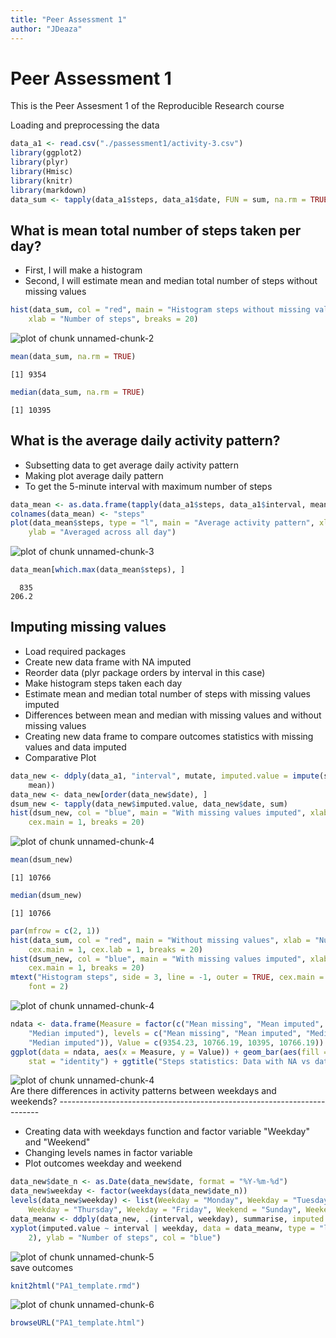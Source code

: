 ```yaml
---
title: "Peer Assessment 1"
author: "JDeaza"
---
```


Peer Assessment 1
=================

This is the Peer Assesment 1 of the Reproducible Research course

Loading and preprocessing the data


```r
data_a1 <- read.csv("./passessment1/activity-3.csv")
library(ggplot2)
library(plyr)
library(Hmisc)
library(knitr)
library(markdown)
data_sum <- tapply(data_a1$steps, data_a1$date, FUN = sum, na.rm = TRUE)
```
What is mean total number of steps taken per day?
-------------------------------------------------

* First, I will make a histogram
* Second, I will estimate mean and median total number of steps without missing values

```r
hist(data_sum, col = "red", main = "Histogram steps without missing values", 
    xlab = "Number of steps", breaks = 20)
```

<img src="figure/unnamed-chunk-2.png" title="plot of chunk unnamed-chunk-2" alt="plot of chunk unnamed-chunk-2" style="display: block; margin: auto;" />

```r
mean(data_sum, na.rm = TRUE)
```

```
[1] 9354
```

```r
median(data_sum, na.rm = TRUE)
```

```
[1] 10395
```
What is the average daily activity pattern?
-------------------------------------------

* Subsetting data to get average daily activity pattern
* Making plot average daily pattern
* To get the 5-minute interval with maximum number of steps 

```r
data_mean <- as.data.frame(tapply(data_a1$steps, data_a1$interval, mean, na.rm = TRUE))
colnames(data_mean) <- "steps"
plot(data_mean$steps, type = "l", main = "Average activity pattern", xlab = "5 minute Interval", 
    ylab = "Averaged across all day")
```

<img src="figure/unnamed-chunk-3.png" title="plot of chunk unnamed-chunk-3" alt="plot of chunk unnamed-chunk-3" style="display: block; margin: auto;" />

```r
data_mean[which.max(data_mean$steps), ]
```

```
  835 
206.2 
```
Imputing missing values
-----------------------

* Load required packages
* Create new data frame with NA imputed
* Reorder data (plyr package orders by interval in this case)
* Make histogram steps taken each day
* Estimate mean and median total number of steps with missing values imputed
* Differences between mean and median with missing values and without missing values
* Creating new data frame to compare outcomes statistics with missing values and data imputed
* Comparative Plot

```r
data_new <- ddply(data_a1, "interval", mutate, imputed.value = impute(steps, 
    mean))
data_new <- data_new[order(data_new$date), ]
dsum_new <- tapply(data_new$imputed.value, data_new$date, sum)
hist(dsum_new, col = "blue", main = "With missing values imputed", xlab = "Number of steps", 
    cex.main = 1, breaks = 20)
```

<img src="figure/unnamed-chunk-41.png" title="plot of chunk unnamed-chunk-4" alt="plot of chunk unnamed-chunk-4" style="display: block; margin: auto;" />

```r
mean(dsum_new)
```

```
[1] 10766
```

```r
median(dsum_new)
```

```
[1] 10766
```

```r
par(mfrow = c(2, 1))
hist(data_sum, col = "red", main = "Without missing values", xlab = "Number of steps", 
    cex.main = 1, cex.lab = 1, breaks = 20)
hist(dsum_new, col = "blue", main = "With missing values imputed", xlab = "Number of steps", 
    cex.main = 1, breaks = 20)
mtext("Histogram steps", side = 3, line = -1, outer = TRUE, cex.main = 2.5, 
    font = 2)
```

<img src="figure/unnamed-chunk-42.png" title="plot of chunk unnamed-chunk-4" alt="plot of chunk unnamed-chunk-4" style="display: block; margin: auto;" />

```r
ndata <- data.frame(Measure = factor(c("Mean missing", "Mean imputed", "Median missing", 
    "Median imputed"), levels = c("Mean missing", "Mean imputed", "Median missing", 
    "Median imputed")), Value = c(9354.23, 10766.19, 10395, 10766.19))
ggplot(data = ndata, aes(x = Measure, y = Value)) + geom_bar(aes(fill = Measure), 
    stat = "identity") + ggtitle("Steps statistics: Data with NA vs data imputed")
```

<img src="figure/unnamed-chunk-43.png" title="plot of chunk unnamed-chunk-4" alt="plot of chunk unnamed-chunk-4" style="display: block; margin: auto;" />
Are there differences in activity patterns between weekdays and weekends?
-------------------------------------------------------------------------

* Creating data with weekdays function and factor variable "Weekday" and "Weekend"
* Changing levels names in factor variable
* Plot outcomes weekday and weekend

```r
data_new$date_n <- as.Date(data_new$date, format = "%Y-%m-%d")
data_new$weekday <- factor(weekdays(data_new$date_n))
levels(data_new$weekday) <- list(Weekday = "Monday", Weekday = "Tuesday", Weekday = "Wednesday", 
    Weekday = "Thursday", Weekday = "Friday", Weekend = "Sunday", Weekend = "Saturday")
data_meanw <- ddply(data_new, .(interval, weekday), summarise, imputed.value = mean(imputed.value))
xyplot(imputed.value ~ interval | weekday, data = data_meanw, type = "l", layout = c(1, 
    2), ylab = "Number of steps", col = "blue")
```

<img src="figure/unnamed-chunk-5.png" title="plot of chunk unnamed-chunk-5" alt="plot of chunk unnamed-chunk-5" style="display: block; margin: auto;" />
save outcomes


```r
knit2html("PA1_template.rmd")
```

<img src="figure/unnamed-chunk-6.png" title="plot of chunk unnamed-chunk-6" alt="plot of chunk unnamed-chunk-6" style="display: block; margin: auto;" />

```r
browseURL("PA1_template.html")
```



